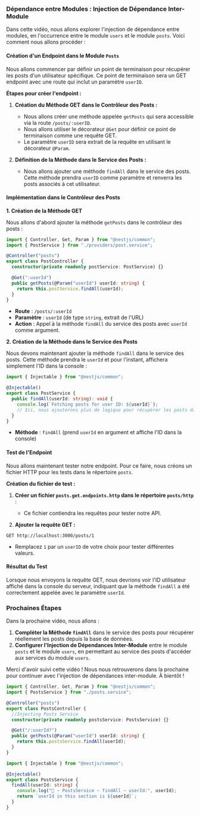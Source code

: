 ### Dépendance entre Modules : Injection de Dépendance Inter-Module

Dans cette vidéo, nous allons explorer l'injection de dépendance entre modules, en l'occurrence entre le module `users` et le module `posts`. Voici comment nous allons procéder :

#### Création d'un Endpoint dans le Module `Posts`

Nous allons commencer par définir un point de terminaison pour récupérer les posts d'un utilisateur spécifique. Ce point de terminaison sera un GET endpoint avec une route qui inclut un paramètre `userID`.

**Étapes pour créer l'endpoint :**

1. **Création du Méthode GET dans le Contrôleur des Posts :**

   - Nous allons créer une méthode appelée `getPosts` qui sera accessible via la route `/posts/:userID`.
   - Nous allons utiliser le décorateur `@Get` pour définir ce point de terminaison comme une requête GET.
   - Le paramètre `userID` sera extrait de la requête en utilisant le décorateur `@Param`.

2. **Définition de la Méthode dans le Service des Posts :**
   - Nous allons ajouter une méthode `findAll` dans le service des posts. Cette méthode prendra `userID` comme paramètre et renverra les posts associés à cet utilisateur.

#### Implémentation dans le Contrôleur des Posts

**1. Création de la Méthode GET**

Nous allons d'abord ajouter la méthode `getPosts` dans le contrôleur des posts :

```typescript
import { Controller, Get, Param } from "@nestjs/common";
import { PostService } from "./providers/post.service";

@Controller("posts")
export class PostController {
  constructor(private readonly postService: PostService) {}

  @Get(":userId")
  public getPosts(@Param("userId") userId: string) {
    return this.postService.findAll(userId);
  }
}
```

- **Route** : `/posts/:userId`
- **Paramètre** : `userId` (de type `string`, extrait de l'URL)
- **Action** : Appel à la méthode `findAll` du service des posts avec `userId` comme argument.

**2. Création de la Méthode dans le Service des Posts**

Nous devons maintenant ajouter la méthode `findAll` dans le service des posts. Cette méthode prendra le `userId` et pour l'instant, affichera simplement l'ID dans la console :

```typescript
import { Injectable } from "@nestjs/common";

@Injectable()
export class PostService {
  public findAll(userId: string): void {
    console.log(`Fetching posts for user ID: ${userId}`);
    // Ici, nous ajouterons plus de logique pour récupérer les posts dans la base de données.
  }
}
```

- **Méthode** : `findAll` (prend `userId` en argument et affiche l'ID dans la console)

#### Test de l'Endpoint

Nous allons maintenant tester notre endpoint. Pour ce faire, nous créons un fichier HTTP pour les tests dans le répertoire `posts`.

**Création du fichier de test :**

1. **Créer un fichier `posts.get.endpoints.http` dans le répertoire `posts/http`** :

   - Ce fichier contiendra les requêtes pour tester notre API.

2. **Ajouter la requête GET :**

```http
GET http://localhost:3000/posts/1
```

- Remplacez `1` par un `userID` de votre choix pour tester différentes valeurs.

#### Résultat du Test

Lorsque nous envoyons la requête GET, nous devrions voir l'ID utilisateur affiché dans la console du serveur, indiquant que la méthode `findAll` a été correctement appelée avec le paramètre `userId`.

### Prochaines Étapes

Dans la prochaine vidéo, nous allons :

1. **Compléter la Méthode `findAll`** dans le service des posts pour récupérer réellement les posts depuis la base de données.
2. **Configurer l'Injection de Dépendances Inter-Module** entre le module `posts` et le module `users`, en permettant au service des posts d'accéder aux services du module `users`.

Merci d'avoir suivi cette vidéo ! Nous nous retrouverons dans la prochaine pour continuer avec l'injection de dépendances inter-module. À bientôt !

```ts
import { Controller, Get, Param } from "@nestjs/common";
import { PostsService } from "./posts.service";

@Controller("posts")
export class PostsController {
  //Injecting Posts Service
  constructor(private readonly postsService: PostsService) {}

  @Get("/:userId?")
  public getPosts(@Param("userId") userId: string) {
    return this.postsService.findAll(userId);
  }
}
```

```ts
import { Injectable } from "@nestjs/common";

@Injectable()
export class PostsService {
  findAll(userId: string) {
    console.log("🚀 ~ PostsService ~ findAll ~ userId:", userId);
    return `userId in this section is ${userId}`;
  }
}
```
